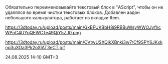 Обязательно переименовывайте текстовый блок в "AScript", чтобы он не удалялся во время чистки текстовых блоков.
Добавлен аадон небольшого калькулятора, работает из вкладки Item.

https://3dtoday.ru/upload/posts/main/GkBFUKBbH8i9RBBuWsyWWOJyfhcWPnC4UYoQEWCTe49QiY5ZJ0.png

https://3dtoday.ru/upload/posts/main/OVtwUSXQikXBnki3w7rCf9SPY6JKxknp3uXOa3Pk2oXlAT3eCT.gif

24.08.2025 14-10  GMT+3

